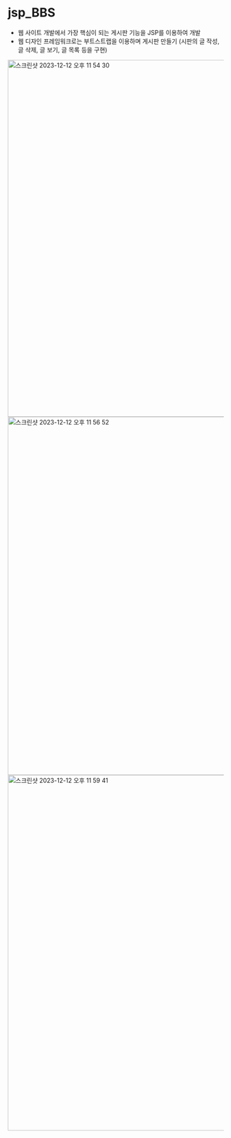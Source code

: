 # jsp_BBS

- 웹 사이트 개발에서 가장 핵심이 되는 게시판 기능을 JSP를 이용하여 개발 
- 웹 디자인 프레임워크로는 부트스트랩을 이용하며 게시판 만들기 (시판의 글 작성, 글 삭제, 글 보기, 글 목록 등을 구현)

<img width="830" alt="스크린샷 2023-12-12 오후 11 54 30" src="https://github.com/seunghyun333/jsp_BBS/assets/128073991/1c754de7-825c-4ccc-973c-bedc0322665d">

<img width="833" alt="스크린샷 2023-12-12 오후 11 56 52" src="https://github.com/seunghyun333/jsp_BBS/assets/128073991/01301776-6a00-4709-97fa-326c0d87a32a">

<img width="827" alt="스크린샷 2023-12-12 오후 11 59 41" src="https://github.com/seunghyun333/jsp_BBS/assets/128073991/94b761b8-e2e2-46ce-9e5b-03d23f498f85">
